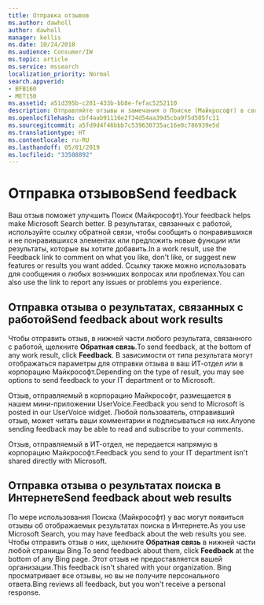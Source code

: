 ```yaml
---
title: Отправка отзывов
ms.author: dawholl
author: dawholl
manager: kellis
ms.date: 10/24/2018
ms.audience: Consumer/IW
ms.topic: article
ms.service: mssearch
localization_priority: Normal
search.appverid:
- BFB160
- MET150
ms.assetid: a51d395b-c281-433b-bb8e-fefac5252110
description: Отправляйте отзывы и замечания о Поиске (Майкрософт) в свой ИТ-отдел или корпорацию Майкрософт
ms.openlocfilehash: cbf4aab91116e2f34d54aa39d5cba9f5d505fc11
ms.sourcegitcommit: a5fd9d4f46bbb7c539630735ac16e0c786939e5d
ms.translationtype: HT
ms.contentlocale: ru-RU
ms.lasthandoff: 05/01/2019
ms.locfileid: "33508892"
---
```

# <a name="send-feedback"></a><span data-ttu-id="1a06e-103">Отправка отзывов</span><span class="sxs-lookup"><span data-stu-id="1a06e-103">Send feedback</span></span>

<span data-ttu-id="1a06e-104">Ваш отзыв поможет улучшить Поиск (Майкрософт).</span><span class="sxs-lookup"><span data-stu-id="1a06e-104">Your feedback helps make Microsoft Search better.</span></span> <span data-ttu-id="1a06e-105">В результатах, связанных с работой, используйте ссылку обратной связи, чтобы сообщить о понравившихся и не понравившихся элементах или предложить новые функции или результаты, которые вы хотите добавить.</span><span class="sxs-lookup"><span data-stu-id="1a06e-105">In a work result, use the Feedback link to comment on what you like, don't like, or suggest new features or results you want added.</span></span> <span data-ttu-id="1a06e-106">Ссылку также можно использовать для сообщения о любых возникших вопросах или проблемах.</span><span class="sxs-lookup"><span data-stu-id="1a06e-106">You can also use the link to report any issues or problems you experience.</span></span>
  
## <a name="send-feedback-about-work-results"></a><span data-ttu-id="1a06e-107">Отправка отзыва о результатах, связанных с работой</span><span class="sxs-lookup"><span data-stu-id="1a06e-107">Send feedback about work results</span></span>

<span data-ttu-id="1a06e-108">Чтобы отправить отзыв, в нижней части любого результата, связанного с работой, щелкните **Обратная связь**.</span><span class="sxs-lookup"><span data-stu-id="1a06e-108">To send feedback, at the bottom of any work result, click **Feedback**.</span></span> <span data-ttu-id="1a06e-109">В зависимости от типа результата могут отображаться параметры для отправки отзыва в ваш ИТ-отдел или в корпорацию Майкрософт.</span><span class="sxs-lookup"><span data-stu-id="1a06e-109">Depending on the type of result, you may see options to send feedback to your IT department or to Microsoft.</span></span>
  
<span data-ttu-id="1a06e-110">Отзыв, отправляемый в корпорацию Майкрософт, размещается в нашем мини-приложении UserVoice.</span><span class="sxs-lookup"><span data-stu-id="1a06e-110">Feedback you send to Microsoft is posted in our UserVoice widget.</span></span> <span data-ttu-id="1a06e-111">Любой пользователь, отправивший отзыв, может читать ваши комментарии и подписываться на них.</span><span class="sxs-lookup"><span data-stu-id="1a06e-111">Anyone sending feedback may be able to read and subscribe to your comments.</span></span>
  
<span data-ttu-id="1a06e-112">Отзыв, отправляемый в ИТ-отдел, не передается напрямую в корпорацию Майкрософт.</span><span class="sxs-lookup"><span data-stu-id="1a06e-112">Feedback you send to your IT department isn't shared directly with Microsoft.</span></span>
  
## <a name="send-feedback-about-web-results"></a><span data-ttu-id="1a06e-113">Отправка отзыва о результатах поиска в Интернете</span><span class="sxs-lookup"><span data-stu-id="1a06e-113">Send feedback about web results</span></span>

<span data-ttu-id="1a06e-114">По мере использования Поиска (Майкрософт) у вас могут появиться отзывы об отображаемых результатах поиска в Интернете.</span><span class="sxs-lookup"><span data-stu-id="1a06e-114">As you use Microsoft Search, you may have feedback about the web results you see.</span></span> <span data-ttu-id="1a06e-115">Чтобы отправить отзыв о них, щелкните **Обратная связь** в нижней части любой страницы Bing.</span><span class="sxs-lookup"><span data-stu-id="1a06e-115">To send feedback about them, click **Feedback** at the bottom of any Bing page.</span></span> <span data-ttu-id="1a06e-116">Этот отзыв не предоставляется вашей организации.</span><span class="sxs-lookup"><span data-stu-id="1a06e-116">This feedback isn't shared with your organization.</span></span> <span data-ttu-id="1a06e-117">Bing просматривает все отзывы, но вы не получите персонального ответа.</span><span class="sxs-lookup"><span data-stu-id="1a06e-117">Bing reviews all feedback, but you won't receive a personal response.</span></span> 

  

